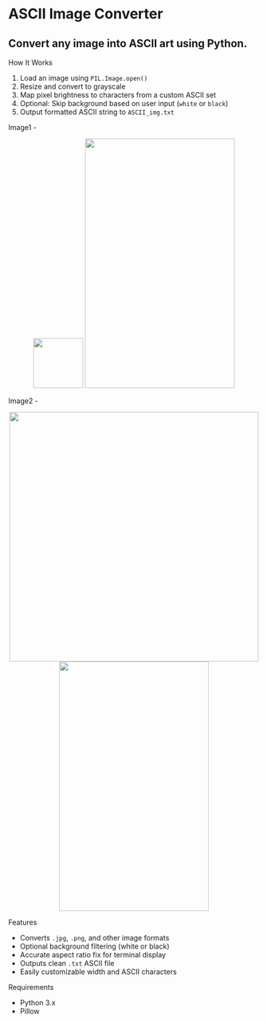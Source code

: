 # ASCII Image Converter
## Convert any image into ASCII art using Python.  

How It Works
1. Load an image using `PIL.Image.open()`
2. Resize and convert to grayscale
3. Map pixel brightness to characters from a custom ASCII set
4. Optional: Skip background based on user input (`white` or `black`)
5. Output formatted ASCII string to `ASCII_img.txt`

Image1 - 
<p align="center">
  <img src="https://github.com/user-attachments/assets/d8bb602b-f47f-4632-a4e1-96ea4abc4ce9" height=100 width=100 />
  <img src="https://github.com/user-attachments/assets/b6d8ade4-060b-480f-aa0a-369a9b789a4e" height=500 width=300 />
</p>

Image2 - 
<p align="center">
  <img src="https://github.com/user-attachments/assets/b98c031d-8fff-4e9f-9c96-5bc506d81699" height=500 width=500 />
  <img src="https://github.com/user-attachments/assets/d69e61ee-4d7d-44f6-8975-c72cab5f753e" height=500 width=300 />
</p>

Features
- Converts `.jpg`, `.png`, and other image formats
- Optional background filtering (white or black)
- Accurate aspect ratio fix for terminal display
- Outputs clean `.txt` ASCII file
- Easily customizable width and ASCII characters

Requirements
- Python 3.x
- Pillow




